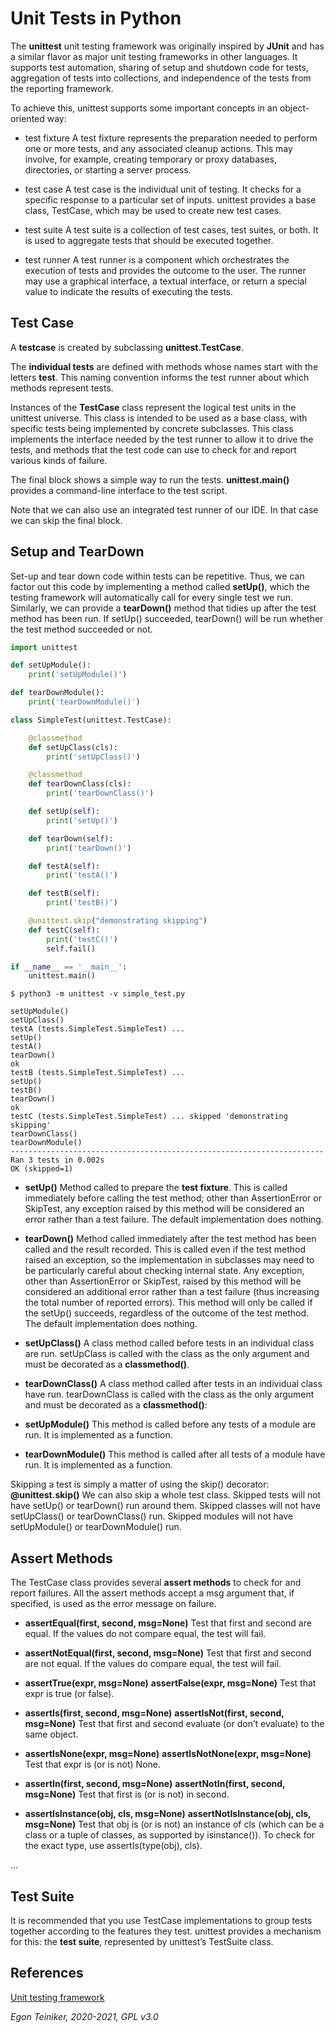# Unit Tests in Python

The **unittest** unit testing framework was originally inspired by **JUnit** 
and has a similar flavor as major unit testing frameworks in other languages. 
It supports test automation, sharing of setup and shutdown code for tests, 
aggregation of tests into collections, and independence of the tests from 
the reporting framework.

To achieve this, unittest supports some important concepts in an object-oriented 
way:

* test fixture
A test fixture represents the preparation needed to perform one or more tests, 
and any associated cleanup actions. This may involve, for example, creating 
temporary or proxy databases, directories, or starting a server process.

* test case
A test case is the individual unit of testing. It checks for a specific response 
to a particular set of inputs. unittest provides a base class, TestCase, which may 
be used to create new test cases.

* test suite
A test suite is a collection of test cases, test suites, or both. It is used to 
aggregate tests that should be executed together.

* test runner
A test runner is a component which orchestrates the execution of tests and provides 
the outcome to the user. The runner may use a graphical interface, a textual interface, 
or return a special value to indicate the results of executing the tests.


## Test Case

A **testcase** is created by subclassing **unittest.TestCase**.

The **individual tests** are defined with methods whose names start with 
the letters **test**. 
This naming convention informs the test runner about which methods represent 
tests.

Instances of the **TestCase** class represent the logical test units in 
the unittest universe. This class is intended to be used as a base class, 
with specific tests being implemented by concrete subclasses. 
This class implements the interface needed by the test runner to allow it 
to drive the tests, and methods that the test code can use to check for 
and report various kinds of failure.

The final block shows a simple way to run the tests. 
**unittest.main()** provides a command-line interface to the test script.

Note that we can also use an integrated test runner of our IDE. In that
case we can skip the final block.


## Setup and TearDown

Set-up and tear down code within tests can be repetitive. 
Thus, we can factor out this code by implementing a method called
 **setUp()**, which the testing framework will automatically call for 
 every single test we run.
Similarly, we can provide a **tearDown()** method that tidies up after 
the test method has been run.
If setUp() succeeded, tearDown() will be run whether the test method 
succeeded or not.

```Python
import unittest

def setUpModule():
    print('setUpModule()')

def tearDownModule():
    print('tearDownModule()')

class SimpleTest(unittest.TestCase):

    @classmethod
    def setUpClass(cls):
        print('setUpClass()')

    @classmethod
    def tearDownClass(cls):
        print('tearDownClass()')

    def setUp(self):
        print('setUp()')

    def tearDown(self):
        print('tearDown()')

    def testA(self):
        print('testA()')

    def testB(self):
        print('testB()')

    @unittest.skip("demonstrating skipping")
    def testC(self):
        print('testC()')
        self.fail()

if __name__ == '__main__':
    unittest.main()
```

```
$ python3 -m unittest -v simple_test.py 

setUpModule()
setUpClass()
testA (tests.SimpleTest.SimpleTest) ... 
setUp()
testA()
tearDown()
ok
testB (tests.SimpleTest.SimpleTest) ... 
setUp()
testB()
tearDown()
ok
testC (tests.SimpleTest.SimpleTest) ... skipped 'demonstrating skipping'
tearDownClass()
tearDownModule()
----------------------------------------------------------------------
Ran 3 tests in 0.002s
OK (skipped=1)
```

* **setUp()**
Method called to prepare the **test fixture**. 
This is called immediately before calling the test method; 
other than AssertionError or SkipTest, any exception raised by this method will 
be considered an error rather than a test failure. 
The default implementation does nothing.

* **tearDown()**
Method called immediately after the test method has been called and the result 
recorded. This is called even if the test method raised an exception, so the 
implementation in subclasses may need to be particularly careful about checking 
internal state. 
Any exception, other than AssertionError or SkipTest, raised by this method will 
be considered an additional error rather than a test failure (thus increasing 
the total number of reported errors). 
This method will only be called if the setUp() succeeds, regardless of the outcome 
of the test method. 
The default implementation does nothing.

* **setUpClass()**
A class method called before tests in an individual class are run. 
setUpClass is called with the class as the only argument and must be decorated 
as a **classmethod()**.

* **tearDownClass()**
A class method called after tests in an individual class have run. 
tearDownClass is called with the class as the only argument and must be decorated 
as a **classmethod()**:

* **setUpModule()** 
This method is called before any tests of a module are run.
It is implemented as a function.

* **tearDownModule()**
This method is called after all tests of a module have run.
It is implemented as a function.

Skipping a test is simply a matter of using the skip() decorator: **@unittest.skip()**
We can also skip a whole test class.
Skipped tests will not have setUp() or tearDown() run around them. 
Skipped classes will not have setUpClass() or tearDownClass() run. 
Skipped modules will not have setUpModule() or tearDownModule() run.


## Assert Methods
The TestCase class provides several **assert methods** to check for and report 
failures.
All the assert methods accept a msg argument that, if specified, is used as 
the error message on failure.

* **assertEqual(first, second, msg=None)**
Test that first and second are equal. 
If the values do not compare equal, the test will fail.

* **assertNotEqual(first, second, msg=None)**
Test that first and second are not equal. 
If the values do compare equal, the test will fail.

* **assertTrue(expr, msg=None)**
  **assertFalse(expr, msg=None)**
Test that expr is true (or false).

* **assertIs(first, second, msg=None)**
  **assertIsNot(first, second, msg=None)**
Test that first and second evaluate (or don’t evaluate) to the same object.

* **assertIsNone(expr, msg=None)** 
  **assertIsNotNone(expr, msg=None)**
Test that expr is (or is not) None.

* **assertIn(first, second, msg=None)**
  **assertNotIn(first, second, msg=None)**
Test that first is (or is not) in second.

* **assertIsInstance(obj, cls, msg=None)**
  **assertNotIsInstance(obj, cls, msg=None)**
Test that obj is (or is not) an instance of cls (which can be a class or a 
tuple of classes, as supported by isinstance()). 
To check for the exact type, use assertIs(type(obj), cls).

...


## Test Suite

It is recommended that you use TestCase implementations to group tests 
together according to the features they test. unittest provides a 
mechanism for this: the **test suite**, represented by unittest’s TestSuite 
class.


## References
[Unit testing framework](https://docs.python.org/3/library/unittest.html)

*Egon Teiniker, 2020-2021, GPL v3.0*
